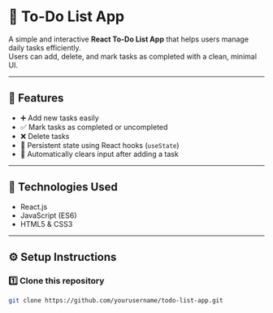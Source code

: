 # 📝 To-Do List App

A simple and interactive **React To-Do List App** that helps users manage daily tasks efficiently.  
Users can add, delete, and mark tasks as completed with a clean, minimal UI.

---

## 🚀 Features
- ➕ Add new tasks easily  
- ✅ Mark tasks as completed or uncompleted  
- ❌ Delete tasks  
- 💾 Persistent state using React hooks (`useState`)  
- 🧹 Automatically clears input after adding a task  

---

## 🧰 Technologies Used
- React.js  
- JavaScript (ES6)  
- HTML5 & CSS3  

---

## ⚙️ Setup Instructions

### 1️⃣ Clone this repository
```bash
git clone https://github.com/yourusername/todo-list-app.git

